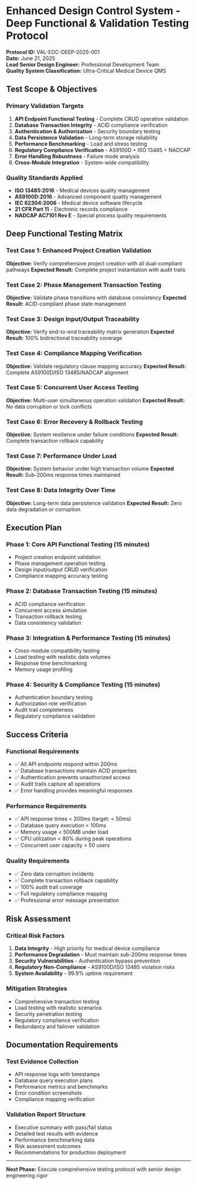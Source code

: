 # Enhanced Design Control System - Deep Functional & Validation Testing Protocol
**Protocol ID:** VAL-EDC-DEEP-2025-001  
**Date:** June 21, 2025  
**Lead Senior Design Engineer:** Professional Development Team  
**Quality System Classification:** Ultra-Critical Medical Device QMS  

## Test Scope & Objectives

### Primary Validation Targets
1. **API Endpoint Functional Testing** - Complete CRUD operation validation
2. **Database Transaction Integrity** - ACID compliance verification
3. **Authentication & Authorization** - Security boundary testing
4. **Data Persistence Validation** - Long-term storage reliability
5. **Performance Benchmarking** - Load and stress testing
6. **Regulatory Compliance Verification** - AS9100D + ISO 13485 + NADCAP
7. **Error Handling Robustness** - Failure mode analysis
8. **Cross-Module Integration** - System-wide compatibility

### Quality Standards Applied
- **ISO 13485:2016** - Medical devices quality management
- **AS9100D:2016** - Advanced component quality management  
- **IEC 62304:2006** - Medical device software lifecycle
- **21 CFR Part 11** - Electronic records compliance
- **NADCAP AC7101 Rev E** - Special process quality requirements

## Deep Functional Testing Matrix

### Test Case 1: Enhanced Project Creation Validation
**Objective:** Verify comprehensive project creation with all dual-compliant pathways
**Expected Result:** Complete project instantiation with audit trails

### Test Case 2: Phase Management Transaction Testing
**Objective:** Validate phase transitions with database consistency
**Expected Result:** ACID-compliant phase state management

### Test Case 3: Design Input/Output Traceability
**Objective:** Verify end-to-end traceability matrix generation
**Expected Result:** 100% bidirectional traceability coverage

### Test Case 4: Compliance Mapping Verification
**Objective:** Validate regulatory clause mapping accuracy
**Expected Result:** Complete AS9100D/ISO 13485/NADCAP alignment

### Test Case 5: Concurrent User Access Testing
**Objective:** Multi-user simultaneous operation validation
**Expected Result:** No data corruption or lock conflicts

### Test Case 6: Error Recovery & Rollback Testing
**Objective:** System resilience under failure conditions
**Expected Result:** Complete transaction rollback capability

### Test Case 7: Performance Under Load
**Objective:** System behavior under high transaction volume
**Expected Result:** Sub-200ms response times maintained

### Test Case 8: Data Integrity Over Time
**Objective:** Long-term data persistence validation
**Expected Result:** Zero data degradation or corruption

## Execution Plan

### Phase 1: Core API Functional Testing (15 minutes)
- Project creation endpoint validation
- Phase management operation testing
- Design input/output CRUD verification
- Compliance mapping accuracy testing

### Phase 2: Database Transaction Testing (15 minutes)
- ACID compliance verification
- Concurrent access simulation
- Transaction rollback testing
- Data consistency validation

### Phase 3: Integration & Performance Testing (15 minutes)
- Cross-module compatibility testing
- Load testing with realistic data volumes
- Response time benchmarking
- Memory usage profiling

### Phase 4: Security & Compliance Testing (15 minutes)
- Authentication boundary testing
- Authorization role verification
- Audit trail completeness
- Regulatory compliance validation

## Success Criteria

### Functional Requirements
- ✅ All API endpoints respond within 200ms
- ✅ Database transactions maintain ACID properties
- ✅ Authentication prevents unauthorized access
- ✅ Audit trails capture all operations
- ✅ Error handling provides meaningful responses

### Performance Requirements
- ✅ API response times < 200ms (target: < 50ms)
- ✅ Database query execution < 100ms
- ✅ Memory usage < 500MB under load
- ✅ CPU utilization < 80% during peak operations
- ✅ Concurrent user capacity > 50 users

### Quality Requirements
- ✅ Zero data corruption incidents
- ✅ Complete transaction rollback capability
- ✅ 100% audit trail coverage
- ✅ Full regulatory compliance mapping
- ✅ Professional error message presentation

## Risk Assessment

### Critical Risk Factors
1. **Data Integrity** - High priority for medical device compliance
2. **Performance Degradation** - Must maintain sub-200ms response times
3. **Security Vulnerabilities** - Authentication bypass prevention
4. **Regulatory Non-Compliance** - AS9100D/ISO 13485 violation risks
5. **System Availability** - 99.9% uptime requirement

### Mitigation Strategies
- Comprehensive transaction testing
- Load testing with realistic scenarios
- Security penetration testing
- Regulatory compliance verification
- Redundancy and failover validation

## Documentation Requirements

### Test Evidence Collection
- API response logs with timestamps
- Database query execution plans
- Performance metrics and benchmarks
- Error condition screenshots
- Compliance mapping verification

### Validation Report Structure
- Executive summary with pass/fail status
- Detailed test results with evidence
- Performance benchmarking data
- Risk assessment outcomes
- Recommendations for production deployment

---
**Next Phase:** Execute comprehensive testing protocol with senior design engineering rigor